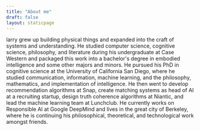 ```yaml
---
title: "About me"
draft: false
layout: staticpage
---
```


larry grew up building physical things and expanded into the craft of systems and understanding. He studied computer science, cognitive science, philosophy, and literature during his undergraduate at Case Western and packaged this work into a bachelor's degree in embodied intelligence and some other majors and minors. He pursued his PhD in cognitive science at the University of California San Diego, where he studied communication, information, machine learning, and the philosophy, mathematics, and implementation of intelligence. He then went to develop recommendation algorithms at Snap, create matching systems as head of AI at a recruiting startup, design truth coherence algorithms at Niantic, and lead the machine learning team at Lunchclub. He currently works on Responsible AI at Google DeepMind and lives in the great city of Berkeley, where he is continuing his philosophical, theoretical, and technological work amongst friends.
